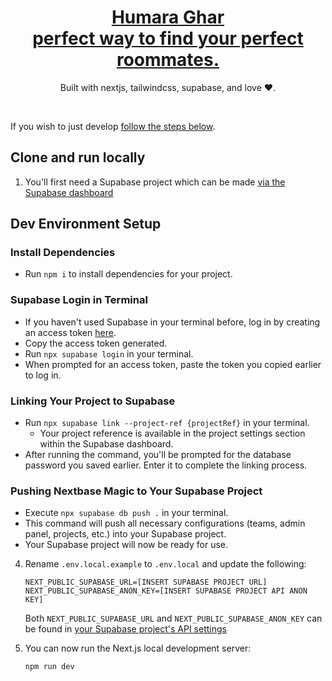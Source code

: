 <a href="https://demo-nextjs-with-supabase.vercel.app/">
  <h1 align="center"> Humara Ghar <br/>
    perfect way to find your perfect roommates.</h1>
</a>

<p align="center">
  Built with nextjs, tailwindcss, supabase, and love &hearts;.
</p>
<br/>

If you wish to just develop [follow the steps below](#clone-and-run-locally).

## Clone and run locally

1. You'll first need a Supabase project which can be made [via the Supabase dashboard](https://database.new)

## Dev Environment Setup

### Install Dependencies

- Run `npm i` to install dependencies for your project.

### Supabase Login in Terminal

- If you haven't used Supabase in your terminal before, log in by creating an access token [here](https://app.supabase.com/account/tokens).
- Copy the access token generated.
- Run `npx supabase login` in your terminal.
- When prompted for an access token, paste the token you copied earlier to log in.

### Linking Your Project to Supabase

- Run `npx supabase link --project-ref {projectRef}` in your terminal.
  - Your project reference is available in the project settings section within the Supabase dashboard.
- After running the command, you'll be prompted for the database password you saved earlier. Enter it to complete the linking process.

### Pushing Nextbase Magic to Your Supabase Project

- Execute `npx supabase db push .` in your terminal.
- This command will push all necessary configurations (teams, admin panel, projects, etc.) into your Supabase project.
- Your Supabase project will now be ready for use.

4. Rename `.env.local.example` to `.env.local` and update the following:

   ```
   NEXT_PUBLIC_SUPABASE_URL=[INSERT SUPABASE PROJECT URL]
   NEXT_PUBLIC_SUPABASE_ANON_KEY=[INSERT SUPABASE PROJECT API ANON KEY]
   ```

   Both `NEXT_PUBLIC_SUPABASE_URL` and `NEXT_PUBLIC_SUPABASE_ANON_KEY` can be found in [your Supabase project's API settings](https://app.supabase.com/project/_/settings/api)

5. You can now run the Next.js local development server:

   ```bash
   npm run dev
   ```
